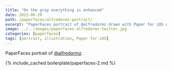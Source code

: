 ```yaml
---
title: "On the gray everything is enhanced"
date: 2013-06-20
path: /paperfaces/alfredormz-portrait/
excerpt: "PaperFaces portrait of @alfredormz drawn with Paper for iOS on an iPad."
image: ../../images/paperfaces-alfredormz-twitter.jpg
categories: [paperfaces]
tags: [portrait, illustration, Paper for iOS]
---
```


PaperFaces portrait of [@alfredormz](https://twitter.com/alfredormz).

{% include_cached boilerplate/paperfaces-2.md %}
